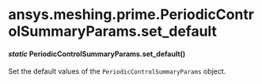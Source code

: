 # ansys.meshing.prime.PeriodicControlSummaryParams.set_default



#### *static* PeriodicControlSummaryParams.set_default()

Set the default values of the `PeriodicControlSummaryParams` object.

<!-- !! processed by numpydoc !! -->
